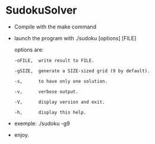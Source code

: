 # SudokuSolver
- Compile with the make command

- launch the program with ./sudoku [options] [FILE]

    options are:
    
      -oFILE,  write result to FILE.
      
      -gSIZE,  generate a SIZE-sized grid (9 by default).

      -s,      to have only one solution.

      -v,      verbose output.

      -V,      display version and exit.

      -h,      display this help.

- exemple:    ./sudoku -g9

- enjoy.
 
